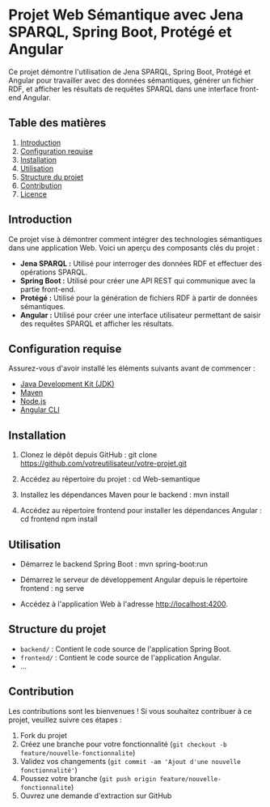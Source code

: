 # Projet Web Sémantique avec Jena SPARQL, Spring Boot, Protégé et Angular

Ce projet démontre l'utilisation de Jena SPARQL, Spring Boot, Protégé et Angular pour travailler avec des données sémantiques, générer un fichier RDF, et afficher les résultats de requêtes SPARQL dans une interface front-end Angular.

## Table des matières

1. [Introduction](#introduction)
2. [Configuration requise](#configuration-requise)
3. [Installation](#installation)
4. [Utilisation](#utilisation)
5. [Structure du projet](#structure-du-projet)
6. [Contribution](#contribution)
7. [Licence](#licence)

## Introduction

Ce projet vise à démontrer comment intégrer des technologies sémantiques dans une application Web. Voici un aperçu des composants clés du projet :

- **Jena SPARQL :** Utilisé pour interroger des données RDF et effectuer des opérations SPARQL.
- **Spring Boot :** Utilisé pour créer une API REST qui communique avec la partie front-end.
- **Protégé :** Utilisé pour la génération de fichiers RDF à partir de données sémantiques.
- **Angular :** Utilisé pour créer une interface utilisateur permettant de saisir des requêtes SPARQL et afficher les résultats.

## Configuration requise

Assurez-vous d'avoir installé les éléments suivants avant de commencer :

- [Java Development Kit (JDK)](https://www.oracle.com/java/technologies/javase-downloads.html)
- [Maven](https://maven.apache.org/)
- [Node.js](https://nodejs.org/)
- [Angular CLI](https://cli.angular.io/)

## Installation

1. Clonez le dépôt depuis GitHub :
git clone https://github.com/votreutilisateur/votre-projet.git


2. Accédez au répertoire du projet :
cd Web-semantique


3. Installez les dépendances Maven pour le backend :
mvn install


4. Accédez au répertoire frontend pour installer les dépendances Angular :
cd frontend
npm install


## Utilisation

- Démarrez le backend Spring Boot :
mvn spring-boot:run

- Démarrez le serveur de développement Angular depuis le répertoire frontend :
ng serve


- Accédez à l'application Web à l'adresse [http://localhost:4200](http://localhost:4200).

## Structure du projet

- `backend/` : Contient le code source de l'application Spring Boot.
- `frontend/` : Contient le code source de l'application Angular.
- ...

## Contribution

Les contributions sont les bienvenues ! Si vous souhaitez contribuer à ce projet, veuillez suivre ces étapes :

1. Fork du projet
2. Créez une branche pour votre fonctionnalité (`git checkout -b feature/nouvelle-fonctionnalite`)
3. Validez vos changements (`git commit -am 'Ajout d'une nouvelle fonctionnalité'`)
4. Poussez votre branche (`git push origin feature/nouvelle-fonctionnalite`)
5. Ouvrez une demande d'extraction sur GitHub
